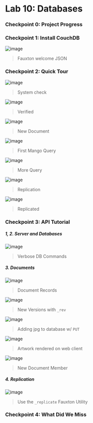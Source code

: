 # Lab 10: Databases

### Checkpoint 0: Project Progress


### Checkpoint 1: Install CouchDB
![image](https://user-images.githubusercontent.com/10250444/181794333-25250799-cc1c-4ecd-8a0c-308ddbd7493d.png)
> Fauxton welcome JSON

### Checkpoint 2: Quick Tour
![image](https://user-images.githubusercontent.com/10250444/181801185-b68f955e-8cf0-4494-bb6f-b03d26f9c886.png)
> System check

![image](https://user-images.githubusercontent.com/10250444/181801358-5b43fded-7402-496f-ac4b-12119ee01786.png)
> Verified

![image](https://user-images.githubusercontent.com/10250444/181802083-509a9d4d-bfc2-4a02-ba41-c7904df1db01.png)
> New Document

![image](https://user-images.githubusercontent.com/10250444/181803246-5dca3fac-4530-4e0a-b6c3-e36cc853a473.png)
> First Mango Query

![image](https://user-images.githubusercontent.com/10250444/181803425-8b5dce63-81f7-4907-b3cd-c3317bf8e2f5.png)
> More Query

![image](https://user-images.githubusercontent.com/10250444/181803832-f06178c2-7278-44a9-a732-459c490e7564.png)
> Replication

![image](https://user-images.githubusercontent.com/10250444/181803935-f4eb7e19-e02e-4322-ad69-46f77459d111.png)
> Replicated

### Checkpoint 3: API Tutorial
##### 1, 2. Server and Databases
![image](https://user-images.githubusercontent.com/10250444/182041585-7a721ff7-aff7-4900-9dd0-7f522460681b.png)
> Verbose DB Commands

##### 3. Documents
![image](https://user-images.githubusercontent.com/10250444/182042011-d2213900-1459-4adc-8ed3-3221c57df232.png)
> Document Records

![image](https://user-images.githubusercontent.com/10250444/182042638-08f051c9-797b-44de-9a65-e37554d2f12d.png)
> New Versions with `_rev`

![image](https://user-images.githubusercontent.com/10250444/182042877-c8c9120a-bdc4-4050-a8db-5e6aa00110e6.png)
> Adding jpg to database w/ `PUT`

![image](https://user-images.githubusercontent.com/10250444/182042853-42a8a5aa-6e05-467d-a1da-7dcedafa2911.png)
> Artwork rendered on web client

![image](https://user-images.githubusercontent.com/10250444/182042974-1b7aa1d8-5d59-4519-8147-bf6ba2335417.png)
> New Document Member

##### 4. Replication
![image](https://user-images.githubusercontent.com/10250444/182043188-5b4393a9-70ab-4379-ae61-95f4edb50541.png)
> Use the `_replicate` Fauxton Utility

### Checkpoint 4: What Did We Miss
